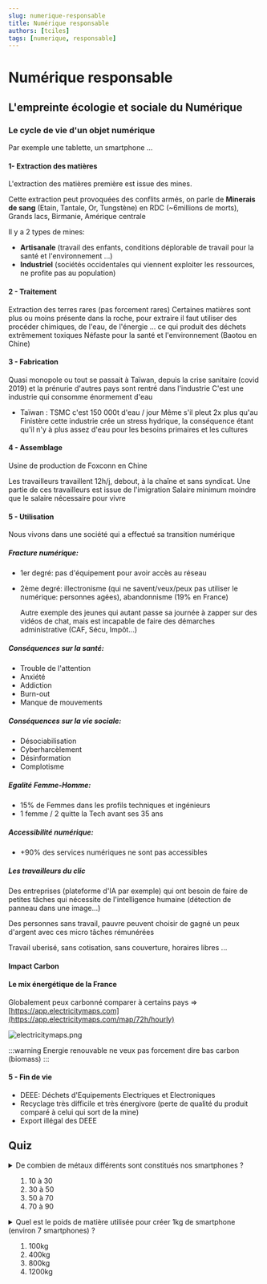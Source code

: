 ```yaml
---
slug: numerique-responsable
title: Numérique responsable
authors: [tciles]
tags: [numerique, responsable]
---
```


# Numérique responsable


## L'empreinte écologie et sociale du Numérique
### Le cycle de vie d'un objet numérique
Par exemple une tablette, un smartphone ...

#### 1- Extraction des matières
L'extraction des matières première est issue des mines. 

Cette extraction peut provoquées des conflits armés, on parle de **Minerais de sang** (Etain, Tantale, Or, Tungstène)
en RDC (~6millions de morts), Grands lacs, Birmanie, Amérique centrale

Il y a 2 types de mines:
- **Artisanale** (travail des enfants, conditions déplorable de travail pour la santé et l'environnement ...)
- **Industriel** (sociétés occidentales qui viennent exploiter les ressources, ne profite pas au population)

#### 2 - Traitement
Extraction des terres rares (pas forcement rares)
Certaines matières sont plus ou moins présente dans la roche, pour extraire 
il faut utiliser des procéder chimiques, de l'eau, de l'énergie ... ce qui produit des déchets extrêmement toxiques
Néfaste pour la santé et l'environnement (Baotou en Chine)

#### 3 - Fabrication
Quasi monopole ou tout se passait à Taïwan, depuis la crise sanitaire (covid 2019) et la prénurie d'autres pays 
sont rentré dans l'industrie
C'est une industrie qui consomme énormement d'eau
- Taïwan : TSMC c'est 150 000t d'eau / jour
Même s'il pleut 2x plus qu'au Finistère cette industrie crée un stress hydrique, la conséquence étant qu'il n'y
à plus assez d'eau pour les besoins primaires et les cultures

#### 4 - Assemblage
Usine de production de Foxconn en Chine

Les travailleurs travaillent 12h/j, debout, à la chaîne et sans syndicat.
Une partie de ces travailleurs est issue de l'imigration
Salaire minimum moindre que le salaire nécessaire pour vivre

#### 5 - Utilisation
Nous vivons dans une société qui a effectué sa transition numérique

##### Fracture numérique:
- 1er degré: pas d'équipement pour avoir accès au réseau
- 2ème degré: illectronisme (qui ne savent/veux/peux pas utiliser le numérique: personnes agées), abandonnisme (19% en France)
  
  Autre exemple des jeunes qui autant passe sa journée à zapper sur des vidéos de chat, mais est incapable de 
  faire des démarches administrative (CAF, Sécu, Impôt...)

##### Conséquences sur la santé:
- Trouble de l'attention
- Anxiété
- Addiction
- Burn-out
- Manque de mouvements

##### Conséquences sur la vie sociale:
- Désociabilisation
- Cyberharcèlement
- Désinformation
- Complotisme

##### Egalité Femme-Homme:
- 15% de Femmes dans les profils techniques et ingénieurs
- 1 femme / 2 quitte la Tech avant ses 35 ans

##### Accessibilité numérique:
- +90% des services numériques ne sont pas accessibles

##### Les travailleurs du clic
Des entreprises (plateforme d'IA par exemple) qui ont besoin de faire de petites tâches qui nécessite de l'intelligence humaine
(détection de panneau dans une image...)

Des personnes sans travail, pauvre peuvent choisir de gagné un peux d'argent avec ces micro tâches rémunérées

Travail uberisé, sans cotisation, sans couverture, horaires libres ...

#### Impact Carbon

#### Le mix énergétique de la France
Globalement peux carbonné  comparer à certains pays => [https://app.electricitymaps.com](https://app.electricitymaps.com/map/72h/hourly)

![electricitymaps.png](electricitymaps.png)

:::warning
Energie renouvable ne veux pas forcement dire bas carbon (biomass)
:::

#### 5 - Fin de vie
- DEEE: Déchets d'Equipements Electriques et Electroniques
- Recyclage très difficile et très énergivore (perte de qualité du produit comparé à celui qui sort de la mine)
- Export illégal des DEEE


## Quiz
<details>
  <summary>
De combien de métaux différents sont constitués nos
smartphones ?

1. 10 à 30
2. 30 à 50
3. 50 à 70
4. 70 à 90
</summary>

**Réponse:** 3
</details>

<details>
  <summary>
Quel est le poids de matière utilisée pour créer 1kg de
smartphone (environ 7 smartphones) ?

1. 100kg
2. 400kg
3. 800kg
4. 1200kg
</summary>

**Réponse:** 4
</details>
